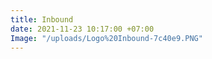 ```yaml
---
title: Inbound
date: 2021-11-23 10:17:00 +07:00
Image: "/uploads/Logo%20Inbound-7c40e9.PNG"
---
```


